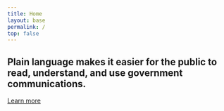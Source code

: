 ```yaml
---
title: Home
layout: base
permalink: /
top: false
---
```


<section class="usa-section usa-grid">
  <div class="usa-width-two-thirds">
  <h2>
    Plain language makes it easier for the public to read, understand, and use government communications.
  </h2>
  <a class="usa-button usa-button-big usa-button-primary-alt" href="/law/">
    Learn more
  </a>
</div>
</section>
